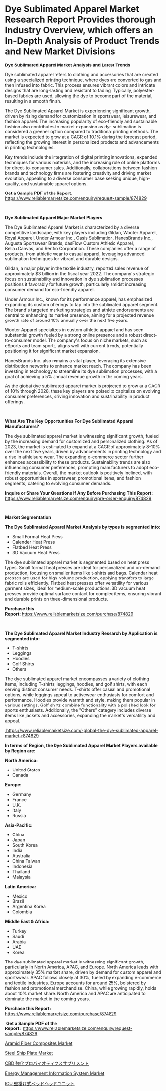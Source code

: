 <p><h1>Dye Sublimated Apparel Market Research Report Provides thorough Industry Overview, which offers an In-Depth Analysis of Product Trends and New Market Divisions</h1></p><p><strong>Dye Sublimated Apparel Market Analysis and Latest Trends</strong></p>
<p><p>Dye sublimated apparel refers to clothing and accessories that are created using a specialized printing technique, where dyes are converted to gas and then infused into fabric. This process ensures vibrant colors and intricate designs that are long-lasting and resistant to fading. Typically, polyester-based fabrics are used, allowing the dye to become part of the material, resulting in a smooth finish.</p><p>The Dye Sublimated Apparel Market is experiencing significant growth, driven by rising demand for customization in sportswear, leisurewear, and fashion apparel. The increasing popularity of eco-friendly and sustainable fashion also contributes to market expansion as dye sublimation is considered a greener option compared to traditional printing methods. The market is expected to grow at a CAGR of 10.1% during the forecast period, reflecting the growing interest in personalized products and advancements in printing technologies.</p><p>Key trends include the integration of digital printing innovations, expanded techniques for various materials, and the increasing role of online platforms for direct-to-consumer sales. Additionally, collaborations between fashion brands and technology firms are fostering creativity and driving market evolution, appealing to a diverse consumer base seeking unique, high-quality, and sustainable apparel options.</p></p>
<p><strong>Get a Sample PDF of the Report:&nbsp;</strong> <a href="https://www.reliablemarketsize.com/enquiry/request-sample/874829">https://www.reliablemarketsize.com/enquiry/request-sample/874829</a></p>
<p>&nbsp;</p>
<p><strong>Dye Sublimated Apparel Major Market Players</strong></p>
<p><p>The Dye Sublimated Apparel Market is characterized by a diverse competitive landscape, with key players including Gildan, Wooter Apparel, Royal Apparel, Under Armour Inc., Oasis Sublimation, HanesBrands Inc., Augusta Sportswear Brands, dasFlow Custom Athletic Apparel, Bella+Canvas, and Renfro Corporation. These companies offer a range of products, from athletic wear to casual apparel, leveraging advanced sublimation techniques for vibrant and durable designs.</p><p>Gildan, a major player in the textile industry, reported sales revenue of approximately $3 billion in the fiscal year 2022. The company's strategic focus on sustainability and innovation in dye sublimation processes positions it favorably for future growth, particularly amidst increasing consumer demand for eco-friendly apparel.</p><p>Under Armour Inc., known for its performance apparel, has emphasized expanding its custom offerings to tap into the sublimated apparel segment. The brand's targeted marketing strategies and athlete endorsements are central to enhancing its market presence, aiming for a projected revenue growth rate of around 10% annually over the next five years.</p><p>Wooter Apparel specializes in custom athletic apparel and has seen substantial growth fueled by a strong online presence and a robust direct-to-consumer model. The company's focus on niche markets, such as eSports and team sports, aligns well with current trends, potentially positioning it for significant market expansion.</p><p>HanesBrands Inc. also remains a vital player, leveraging its extensive distribution networks to enhance market reach. The company has been investing in technology to streamline its dye sublimation processes, with a goal of achieving a 5% annual revenue growth in the coming years.</p><p>As the global dye sublimated apparel market is projected to grow at a CAGR of 10% through 2028, these key players are poised to capitalize on evolving consumer preferences, driving innovation and sustainability in product offerings.</p></p>
<p>&nbsp;</p>
<p><strong>What Are The Key Opportunities For Dye Sublimated Apparel Manufacturers?</strong></p>
<p><p>The dye sublimated apparel market is witnessing significant growth, fueled by the increasing demand for customized and personalized clothing. As of 2023, the market is estimated to expand at a CAGR of approximately 8-10% over the next five years, driven by advancements in printing technology and a rise in athleisure wear. The expanding e-commerce sector further enhances accessibility to these products. Sustainability trends are also influencing consumer preferences, prompting manufacturers to adopt eco-friendly materials. Overall, the market outlook is positively inclined, with robust opportunities in sportswear, promotional items, and fashion segments, catering to evolving consumer demands.</p></p>
<p><strong>Inquire or Share Your Questions If Any Before Purchasing This Report:</strong> <a href="https://www.reliablemarketsize.com/enquiry/pre-order-enquiry/874829">https://www.reliablemarketsize.com/enquiry/pre-order-enquiry/874829</a></p>
<p>&nbsp;</p>
<p><strong>Market Segmentation</strong></p>
<p><strong>The Dye Sublimated Apparel Market Analysis by types is segmented into:</strong></p>
<p><ul><li>Small Format Heat Press</li><li>Calender Heat Press</li><li>Flatbed Heat Press</li><li>3D Vacuum Heat Press</li></ul></p>
<p><p>The dye sublimated apparel market is segmented based on heat press types. Small format heat presses are ideal for personalized and on-demand production, focusing on smaller items like t-shirts and bags. Calendar heat presses are used for high-volume production, applying transfers to large fabric rolls efficiently. Flatbed heat presses offer versatility for various garment sizes, ideal for medium-scale productions. 3D vacuum heat presses provide optimal surface contact for complex items, ensuring vibrant and durable prints on three-dimensional products.</p></p>
<p><strong>Purchase this Report:&nbsp;</strong><a href="https://www.reliablemarketsize.com/purchase/874829">https://www.reliablemarketsize.com/purchase/874829</a></p>
<p>&nbsp;</p>
<p><strong>The Dye Sublimated Apparel Market Industry Research by Application is segmented into:</strong></p>
<p><ul><li>T-shirts</li><li>Leggings</li><li>Hoodies</li><li>Golf Shirts</li><li>Others</li></ul></p>
<p><p>The dye sublimated apparel market encompasses a variety of clothing items, including T-shirts, leggings, hoodies, and golf shirts, with each serving distinct consumer needs. T-shirts offer casual and promotional options, while leggings appeal to activewear enthusiasts for comfort and performance. Hoodies provide warmth and style, making them popular in various settings. Golf shirts combine functionality with a polished look for sports enthusiasts. Additionally, the "Others" category includes diverse items like jackets and accessories, expanding the market's versatility and appeal.</p></p>
<p><a href="https://www.reliablemarketsize.com/-global-the-dye-sublimated-apparel-market-r874829">&nbsp;https://www.reliablemarketsize.com/-global-the-dye-sublimated-apparel-market-r874829</a></p>
<p><strong>In terms of Region, the Dye Sublimated Apparel Market Players available by Region are:</strong></p>
<p>
    <p> <strong> North America: </strong>
        <ul>
            <li>United States</li>
            <li>Canada</li>
        </ul>
        </p> 
    <p> <strong> Europe: </strong>
        <ul>
            <li>Germany</li>
            <li>France</li>
            <li>U.K.</li>
            <li>Italy</li>
            <li>Russia</li>
        </ul>
        </p> 
    <p> <strong> Asia-Pacific: </strong>
        <ul>
            <li>China</li>
            <li>Japan</li>
            <li>South Korea</li>
            <li>India</li>
            <li>Australia</li>
            <li>China Taiwan</li>
            <li>Indonesia</li>
            <li>Thailand</li>
            <li>Malaysia</li>
        </ul>
        </p> 
    <p> <strong> Latin America: </strong>
        <ul>
            <li>Mexico</li>
            <li>Brazil</li>
            <li>Argentina Korea</li>
            <li>Colombia</li>
        </ul>
        </p> 
    <p> <strong> Middle East & Africa: </strong>
        <ul>
            <li>Turkey</li>
            <li>Saudi</li>
            <li>Arabia</li>
            <li>UAE</li>
            <li>Korea</li>
        </ul>
    </p>
    </p>
<p><p>The dye sublimated apparel market is witnessing significant growth, particularly in North America, APAC, and Europe. North America leads with approximately 35% market share, driven by demand for custom apparel and sportswear. APAC follows closely at 30%, fueled by expanding e-commerce and textile industries. Europe accounts for around 25%, bolstered by fashion and promotional merchandise. China, while growing rapidly, holds about 10% market share. North America and APAC are anticipated to dominate the market in the coming years.</p></p>
<p><strong>Purchase this Report: </strong><a href="https://www.reliablemarketsize.com/purchase/874829">https://www.reliablemarketsize.com/purchase/874829</a></p>
<p>&nbsp;<strong>Get a Sample PDF of the Report:&nbsp;&nbsp;</strong><a href="https://www.reliablemarketsize.com/enquiry/request-sample/874829">https://www.reliablemarketsize.com/enquiry/request-sample/874829</a></p>
<p><strong></strong></p>
<p><p><a href="https://medium.com/@rosebarnett1936/the-aramid-fiber-composites-market-decisions-are-mostly-driven-by-resource-optimization-and-b193efdbc0b6">Aramid Fiber Composites Market</a></p><p><a href="https://medium.com/@rosebarnett1936/in-the-steel-ship-plate-market-the-main-focus-is-on-keeping-costs-low-and-getting-the-most-out-db27ecbc4e51">Steel Ship Plate Market</a></p><p><a href="https://medium.com/@levihamilton5801940/cbd-enhanced-probiotic-supplements-3cceedfc4296">CBD 強化プロバイオティクスサプリメント</a></p><p><a href="https://www.linkedin.com/pulse/global-energy-management-information-system-market-focus-gkzke?trackingId=RZuYzQl5R8qmyrKQf%2BCQxw%3D%3D">Energy Management Information System Market</a></p><p><a href="https://medium.com/@efrainhaley_37009/icu%E5%A3%81%E6%8E%9B%E3%81%91%E3%83%99%E3%83%83%E3%83%89%E3%83%98%E3%83%83%E3%83%89%E3%83%A6%E3%83%8B%E3%83%83%E3%83%88%E5%B8%82%E5%A0%B4%E3%81%AE%E3%83%88%E3%83%AC%E3%83%B3%E3%83%89%E3%81%A8%E5%B8%82%E5%A0%B4%E6%88%90%E9%95%B7%E3%81%AE%E8%A6%8B%E9%80%9A%E3%81%97-2024%E5%B9%B4-2031%E5%B9%B4-56be363f61b9?postPublishedType=initial">ICU 壁掛け式ベッドヘッドユニット</a></p></p>